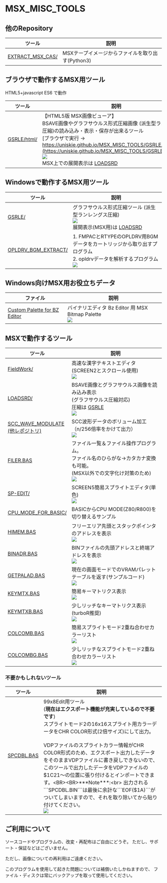 # MSX_MISC_TOOLS

## 他のRepository

|ツール|説明|
|---|---|
| [EXTRACT_MSX_CAS/  ](https://github.com/uniskie/EXTRACT_MSX_CAS/ ) |MSXテープイメージからファイルを取り出す(Python3)

## ブラウザで動作するMSX用ツール
HTML5+javascript ES6 で動作

|ツール|説明|
|---|---|
| [GSRLE/html/](GSRLE/html/) | 【HTML5版 MSX画像ビューア】<br>BSAVE画像やグラフサウルス形式圧縮画像 (派生型ランレングス圧縮)の読み込み・表示・保存が出来るツール<BR> [ブラウザで実行 → https://uniskie.github.io/MSX_MISC_TOOLS/GSRLE/gsrle.html](https://uniskie.github.io/MSX_MISC_TOOLS/GSRLE/gsrle.html) <br> ![](GSRLE/html/img/gsrle_html_default.png) <BR>MSX上での展開表示は [LOADSRD](LOADSRD)|


## Windowsで動作するMSX用ツール

|ツール|説明|
|---|---|
| [GSRLE/            ](GSRLE             ) |グラフサウルス形式圧縮ツール (派生型ランレングス圧縮)<BR> ![](img/GSRLE.png) <BR>展開表示(MSX用)は [LOADSRD](LOADSRD)|
| [OPLDRV_BGM_EXTRACT/](OPLDRV_BGM_EXTRACT ) |1. FMPACとRTYPEのOPLDRV用BGMデータをカートリッジから取り出すプログラム<br>2. opldrvデータを解析するプログラム <br> ![](OPLDRV_BGM_EXTRACT/img/OPLDRV_tool.png)|

## Windows向けMSX用お役立ちデータ
|ファイル|説明|
|---|---|
| [Custom Palette for BZ Editor](Custom%20Palette%20for%20BZ%20Editor)|バイナリエディタ Bz Editor 用 MSX Bitmap Palette<BR>![](img/BZ_MSX_PALETTE.png)|

## MSXで動作するツール

|ツール|説明|
|---|---|
| [FieldWork/          ](FieldWork          ) |高速な漢字テキストエディタ(SCREEN2とスクロール使用)<BR>![](FieldWork/img/FieldWork.png)|
| [LOADSRD/           ](LOADSRD            ) |BSAVE画像とグラフサウルス画像を読み込み表示<BR>(グラフサウルス圧縮対応)<BR>圧縮は [GSRLE](GSRLE)<BR>![](img/MIKTEA0001.png)|
| [SCC_WAVE_MODULATE<br>(他レポジトリ)](https://github.com/uniskie/msx_music_data/tree/master/etc) |SCC波形データのボリューム加工（n/256倍率をかけて出力）<BR> ![](SCC_WAVE_MODULATE/image/SCC_WAVE_VOLUME_1.png) |
| [FILER.BAS          ](FILER.BAS          ) |ファイル一覧＆ファイル操作プログラム。<BR>ファイル名のひらがな→カタカナ変換も可能。<BR>(MSX以外での文字化け対策のため)<BR>![](img/FILER.png)|
| [SP-EDIT/           ](SP-EDIT            ) |SCREEN5簡易スプライトエディタ(単色)<BR>![](img/SP-EDIT.png)|
| [CPU_MODE_FOR_BASIC/](CPU_MODE_FOR_BASIC ) |BASICからCPU MODE(Z80/R800)を切り替えるサンプル|
| [HIMEM.BAS          ](HIMEM.BAS          ) |フリーエリア先頭とスタックポインタのアドレスを表示<BR>![](img/HIMEM.png)|
| [BINADR.BAS         ](BINADR.BAS         ) |BINファイルの先頭アドレスと終端アドレスを表示<BR>![](img/BINADR.png)|
| [GETPALAD.BAS       ](GETPALAD.BAS       ) |現在の画面モードでのVRAMパレットテーブルを返す(サンプルコード)<BR>![](img/GETPALAD3.png)|
| [KEYMTX.BAS         ](KEYMTX.BAS         ) |簡易キーマトリクス表示<BR>![](img/KEYMTX.png)|
| [KEYMTXB.BAS        ](KEYMTXB.BAS        ) |少しリッチなキーマトリクス表示(turboR推奨)<BR>![](img/KEYMTXB.png)|
| [COLCOMB.BAS        ](COLCOMB.BAS        ) |簡易スプライトモード2重ね合わせカラーリスト<BR>![](img/COLCOMB.png)|
| [COLCOMBG.BAS       ](COLCOMBG.BAS       ) |少しリッチなスプライトモード2重ね合わせカラーリスト<BR>![](img/COLCOMBG.png)|


### 不要かもしれないツール

|ツール|説明|
|---|---|
| [SPCDBL.BAS         ](SPCDBL.BAS         ) |99x8Edit用ツール<BR>(**現在はエクスポート機能が充実しているので不要です**)<BR>スプライトモード2の16x16スプライト用カラーデータをCHR COLOR形式(2倍サイズ)にして出力。<BR><BR>VDPファイルのスプライトカラー情報がCHR COLOR形式のため、エクスポート出力したデータをそのままVDPファイルに書き戻しできないので、このツールで出力したデータをVDPファイルの$1C21～の位置に張り付けるとインポートできます。<BR><BR>***Note***:<br> 出力される```SPCDBL.BIN```は最後に余計な```EOF($1A)```がついてしまいますので、それを取り除いてから貼り付けてください。<BR>![](img/SPCDBL.png)|


## ご利用について

ソースコードやプログラムの、改変・再配布はご自由にどうぞ。
ただし、サポート・保証などはございません。

ただし、画像についての再利用はご遠慮ください。

このプログラムを使用して起きた問題については補償いたしかねますので、
ファイル・ディスクは常にバックアップを取って使用してください。
